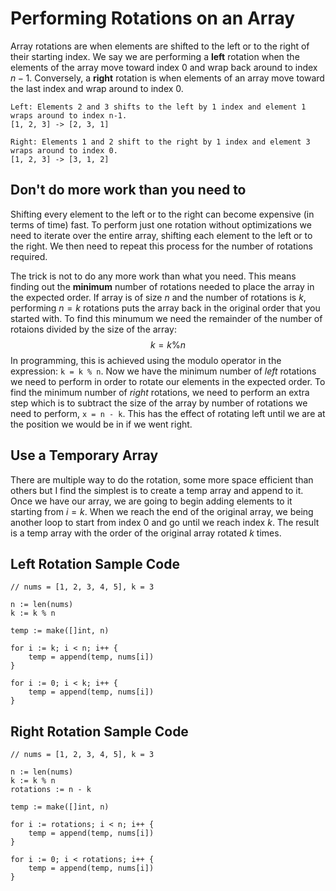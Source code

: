 # Performing Rotations on an Array
Array rotations are when elements are shifted to the left or to the right of their starting index. We say we are performing a **left** rotation when the elements of the array move toward index $0$ and wrap back around to index $n-1$. Conversely, a **right** rotation is when elements of an array move toward the last index and wrap around to index $0$.
```
Left: Elements 2 and 3 shifts to the left by 1 index and element 1 wraps around to index n-1.
[1, 2, 3] -> [2, 3, 1]

Right: Elements 1 and 2 shift to the right by 1 index and element 3 wraps around to index 0.
[1, 2, 3] -> [3, 1, 2]
```

## Don't do more work than you need to
Shifting every element to the left or to the right can become expensive (in terms of time) fast. To perform just one rotation without optimizations we need to iterate over the entire array, shifting each element to the left or to the right. We then need to repeat this process for the number of rotations required.

The trick is not to do any more work than what you need. This means finding out the **minimum** number of rotations needed to place the array in the expected order. If array is of size $n$ and the number of rotations is $k$, performing $n = k$ rotations puts the array back in the original order that you started with. To find this minumum we need the remainder of the number of rotaions divided by the size of the array:
$$
k = k \% n
$$
In programming, this is achieved using the modulo operator in the expression: `k = k % n`. Now we have the minimum number of *left* rotations we need to perform in order to rotate our elements in the expected order. To find the minimum number of *right* rotations, we need to perform an extra step which is to subtract the size of the array by number of rotations we need to perform, `x = n - k`. This has the effect of rotating left until we are at the position we would be in if we went right.

## Use a Temporary Array
There are multiple way to do the rotation, some more space efficient than others but I find the simplest is to create a temp array and append to it. Once we have our array, we are going to begin adding elements to it starting from $i = k$. When we reach the end of the original array, we being another loop to start from index $0$ and go until we reach index $k$. The result is a temp array with the order of the original array rotated $k$ times.

## Left Rotation Sample Code 
```
// nums = [1, 2, 3, 4, 5], k = 3

n := len(nums)
k := k % n

temp := make([]int, n)

for i := k; i < n; i++ {
    temp = append(temp, nums[i])
}

for i := 0; i < k; i++ {
    temp = append(temp, nums[i])
}

```

## Right Rotation Sample Code 
```
// nums = [1, 2, 3, 4, 5], k = 3

n := len(nums)
k := k % n
rotations := n - k

temp := make([]int, n)

for i := rotations; i < n; i++ {
    temp = append(temp, nums[i])
}

for i := 0; i < rotations; i++ {
    temp = append(temp, nums[i])
}

```